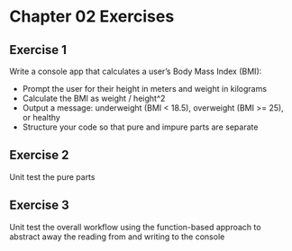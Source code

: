 # Chapter 02 Exercises

## Exercise 1

Write a console app that calculates a user’s Body Mass Index (BMI):

- Prompt the user for their height in meters and weight in kilograms
- Calculate the BMI as weight / height^2
- Output a message: underweight (BMI < 18.5), overweight (BMI >= 25), or
healthy
- Structure your code so that pure and impure parts are separate

## Exercise 2

Unit test the pure parts

## Exercise 3

Unit test the overall workflow using the function-based approach to abstract away the reading from and writing to the console
